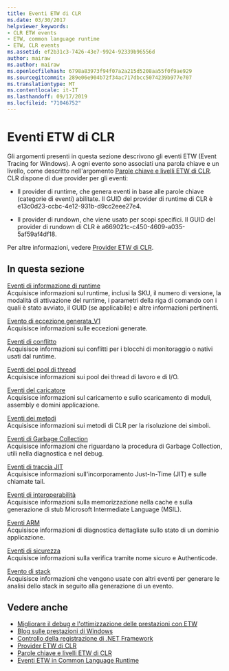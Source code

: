 ```yaml
---
title: Eventi ETW di CLR
ms.date: 03/30/2017
helpviewer_keywords:
- CLR ETW events
- ETW, common language runtime
- ETW, CLR events
ms.assetid: ef2b31c3-7426-43e7-9924-92339b96556d
author: mairaw
ms.author: mairaw
ms.openlocfilehash: 6798a83973f94f07a2a215d5208aa55f0f9ae929
ms.sourcegitcommit: 289e06e904b72f34ac717dbcc5074239b977e707
ms.translationtype: MT
ms.contentlocale: it-IT
ms.lasthandoff: 09/17/2019
ms.locfileid: "71046752"
---
```

# <a name="clr-etw-events"></a>Eventi ETW di CLR
Gli argomenti presenti in questa sezione descrivono gli eventi ETW (Event Tracing for Windows). A ogni evento sono associati una parola chiave e un livello, come descritto nell'argomento [Parole chiave e livelli ETW di CLR](clr-etw-keywords-and-levels.md). CLR dispone di due provider per gli eventi:  
  
- Il provider di runtime, che genera eventi in base alle parole chiave (categorie di eventi) abilitate. Il GUID del provider di runtime di CLR è e13c0d23-ccbc-4e12-931b-d9cc2eee27e4.  
  
- Il provider di rundown, che viene usato per scopi specifici. Il GUID del provider di rundown di CLR è a669021c-c450-4609-a035-5af59af4df18.  
  
 Per altre informazioni, vedere [Provider ETW di CLR](clr-etw-providers.md).  
  
## <a name="in-this-section"></a>In questa sezione  
 [Eventi di informazione di runtime](runtime-information-etw-events.md)  
 Acquisisce informazioni sul runtime, inclusi la SKU, il numero di versione, la modalità di attivazione del runtime, i parametri della riga di comando con i quali è stato avviato, il GUID (se applicabile) e altre informazioni pertinenti.  
  
 [Evento di eccezione generata_V1](exception-thrown-v1-etw-event.md)  
 Acquisisce informazioni sulle eccezioni generate.  
  
 [Eventi di conflitto](contention-etw-events.md)  
 Acquisisce informazioni sui conflitti per i blocchi di monitoraggio o nativi usati dal runtime.  
  
 [Eventi del pool di thread](thread-pool-etw-events.md)  
 Acquisisce informazioni sui pool dei thread di lavoro e di I/O.  
  
 [Eventi del caricatore](loader-etw-events.md)  
 Acquisisce informazioni sul caricamento e sullo scaricamento di moduli, assembly e domini applicazione.  
  
 [Eventi dei metodi](method-etw-events.md)  
 Acquisisce informazioni sui metodi di CLR per la risoluzione dei simboli.  
  
 [Eventi di Garbage Collection](garbage-collection-etw-events.md)  
 Acquisisce informazioni che riguardano la procedura di Garbage Collection, utili nella diagnostica e nel debug.  
  
 [Eventi di traccia JIT](jit-tracing-etw-events.md)  
 Acquisisce informazioni sull'incorporamento Just-In-Time (JIT) e sulle chiamate tail.  
  
 [Eventi di interoperabilità](interop-etw-events.md)  
 Acquisisce informazioni sulla memorizzazione nella cache e sulla generazione di stub Microsoft Intermediate Language (MSIL).  
  
 [Eventi ARM](application-domain-resource-monitoring-arm-etw-events.md)  
 Acquisisce informazioni di diagnostica dettagliate sullo stato di un dominio applicazione.  
  
 [Eventi di sicurezza](security-etw-events.md)  
 Acquisisce informazioni sulla verifica tramite nome sicuro e Authenticode.  
  
 [Evento di stack](stack-etw-event.md)  
 Acquisisce informazioni che vengono usate con altri eventi per generare le analisi dello stack in seguito alla generazione di un evento.  
  
## <a name="see-also"></a>Vedere anche

- [Migliorare il debug e l'ottimizzazione delle prestazioni con ETW](https://go.microsoft.com/fwlink/?LinkId=179696)
- [Blog sulle prestazioni di Windows](https://go.microsoft.com/fwlink/?LinkId=179509)
- [Controllo della registrazione di .NET Framework](controlling-logging.md)
- [Provider ETW di CLR](clr-etw-providers.md)
- [Parole chiave e livelli ETW di CLR](clr-etw-keywords-and-levels.md)
- [Eventi ETW in Common Language Runtime](etw-events-in-the-common-language-runtime.md)

